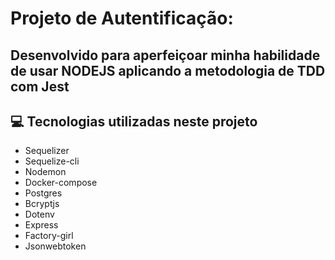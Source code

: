 # Projeto de Autentificação:
## Desenvolvido para aperfeiçoar minha habilidade de usar NODEJS aplicando a metodologia de TDD com Jest

## 💻 Tecnologias utilizadas neste projeto
- Sequelizer 
- Sequelize-cli
- Nodemon 
- Docker-compose
- Postgres 
- Bcryptjs
- Dotenv
- Express
- Factory-girl
- Jsonwebtoken
